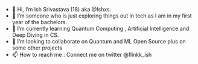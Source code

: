- 👋 Hi, I’m Ish Srivastava (18) aka @Ishxs.
- 👀 I’m someone who is just exploring things out in tech as I am in my first year of the bachelors.
- 🌱 I’m currently learning Quantum Computing , Artificial Intelligence and Deep Diving in CS. 
- 💞️ I’m looking to collaborate on Quantum and ML Open Source plus on some other projects   
- 📫 How to reach me : Connect me on twitter @flinkk_ish 

<!---
Ishxs/Ishxs is a ✨ special ✨ repository because its `README.md` (this file) appears on your GitHub profile.
You can click the Preview link to take a look at your changes.
--->
